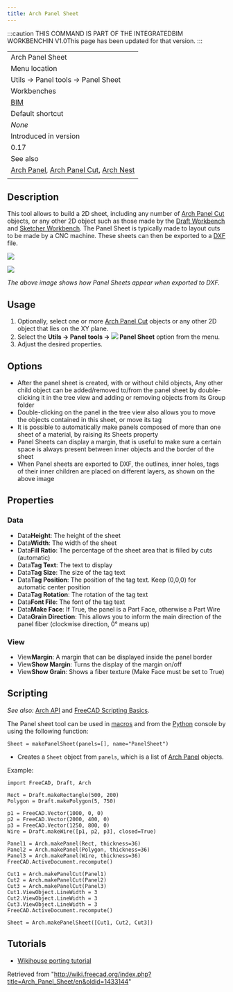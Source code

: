 ```yaml
---
title: Arch Panel Sheet
---
```


:::caution
THIS COMMAND IS PART OF THE INTEGRATEDBIM WORKBENCHIN V1.0This page has been updated for that version.
:::

|                                                                                                                                 |
| ------------------------------------------------------------------------------------------------------------------------------- |
| Arch Panel Sheet                                                                                                                |
| Menu location                                                                                                                   |
| Utils → Panel tools → Panel Sheet                                                                                               |
| Workbenches                                                                                                                     |
| [BIM](/BIM_Workbench "BIM Workbench")                                                                                           |
| Default shortcut                                                                                                                |
| _None_                                                                                                                          |
| Introduced in version                                                                                                           |
| 0.17                                                                                                                            |
| See also                                                                                                                        |
| [Arch Panel](/Arch_Panel "Arch Panel"), [Arch Panel Cut](/Arch_Panel_Cut "Arch Panel Cut"), [Arch Nest](/Arch_Nest "Arch Nest") |
|                                                                                                                                 |

## Description

This tool allows to build a 2D sheet, including any number of [Arch Panel Cut](/Arch_Panel_Cut "Arch Panel Cut") objects, or any other 2D object such as those made by the [Draft Workbench](/Draft_Workbench "Draft Workbench") and [Sketcher Workbench](/Sketcher_Workbench "Sketcher Workbench"). The Panel Sheet is typically made to layout cuts to be made by a CNC machine. These sheets can then be exported to a [DXF](/Draft_DXF "Draft DXF") file.

![](/images/Arch_Wikihouse_03.jpg)

![](/images/Arch_Wikihouse_04.jpg)

_The above image shows how Panel Sheets appear when exported to DXF._

## Usage

1. Optionally, select one or more [Arch Panel Cut](/Arch_Panel_Cut "Arch Panel Cut") objects or any other 2D object that lies on the XY plane.
2. Select the **Utils → Panel tools → ![](/images/Arch_Panel_Sheet.svg) Panel Sheet** option from the menu.
3. Adjust the desired properties.

## Options

- After the panel sheet is created, with or without child objects, Any other child object can be added/removed to/from the panel sheet by double-clicking it in the tree view and adding or removing objects from its Group folder
- Double-clicking on the panel in the tree view also allows you to move the objects contained in this sheet, or move its tag
- It is possible to automatically make panels composed of more than one sheet of a material, by raising its Sheets property
- Panel Sheets can display a margin, that is useful to make sure a certain space is always present between inner objects and the border of the sheet
- When Panel sheets are exported to DXF, the outlines, inner holes, tags of their inner children are placed on different layers, as shown on the above image

## Properties

### Data

- Data**Height**: The height of the sheet
- Data**Width**: The width of the sheet
- Data**Fill Ratio**: The percentage of the sheet area that is filled by cuts (automatic)
- Data**Tag Text**: The text to display
- Data**Tag Size**: The size of the tag text
- Data**Tag Position**: The position of the tag text. Keep (0,0,0) for automatic center position
- Data**Tag Rotation**: The rotation of the tag text
- Data**Font File**: The font of the tag text
- Data**Make Face**: If True, the panel is a Part Face, otherwise a Part Wire
- Data**Grain Direction**: This allows you to inform the main direction of the panel fiber (clockwise direction, 0° means up)

### View

- View**Margin**: A margin that can be displayed inside the panel border
- View**Show Margin**: Turns the display of the margin on/off
- View**Show Grain**: Shows a fiber texture (Make Face must be set to True)

## Scripting

_See also:_ [Arch API](/Arch_API "Arch API") and [FreeCAD Scripting Basics](/FreeCAD_Scripting_Basics "FreeCAD Scripting Basics").

The Panel sheet tool can be used in [macros](/Macros "Macros") and from the [Python](/Python "Python") console by using the following function:

```
Sheet = makePanelSheet(panels=[], name="PanelSheet")

```

- Creates a `Sheet` object from `panels`, which is a list of [Arch Panel](/Arch_Panel "Arch Panel") objects.

Example:

```
import FreeCAD, Draft, Arch

Rect = Draft.makeRectangle(500, 200)
Polygon = Draft.makePolygon(5, 750)

p1 = FreeCAD.Vector(1000, 0, 0)
p2 = FreeCAD.Vector(2000, 400, 0)
p3 = FreeCAD.Vector(1250, 800, 0)
Wire = Draft.makeWire([p1, p2, p3], closed=True)

Panel1 = Arch.makePanel(Rect, thickness=36)
Panel2 = Arch.makePanel(Polygon, thickness=36)
Panel3 = Arch.makePanel(Wire, thickness=36)
FreeCAD.ActiveDocument.recompute()

Cut1 = Arch.makePanelCut(Panel1)
Cut2 = Arch.makePanelCut(Panel2)
Cut3 = Arch.makePanelCut(Panel3)
Cut1.ViewObject.LineWidth = 3
Cut2.ViewObject.LineWidth = 3
Cut3.ViewObject.LineWidth = 3
FreeCAD.ActiveDocument.recompute()

Sheet = Arch.makePanelSheet([Cut1, Cut2, Cut3])

```

## Tutorials

- [Wikihouse porting tutorial](/Wikihouse_porting_tutorial "Wikihouse porting tutorial")

Retrieved from "<http://wiki.freecad.org/index.php?title=Arch_Panel_Sheet/en&oldid=1433144>"
